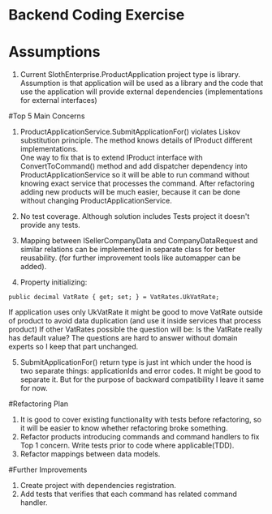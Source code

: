 # Backend Coding Exercise 
# Assumptions
1. Current SlothEnterprise.ProductApplication project type is library. 
Assumption is that application will be used as a library 
and the code that use the application will provide external dependencies
(implementations for external interfaces)

#Top 5 Main Concerns

1. ProductApplicationService.SubmitApplicationFor() violates Liskov substitution principle.
The method knows details of IProduct different implementations.  
One way to fix that is to extend IProduct interface with ConvertToCommand() method
and add dispatcher dependency into ProductApplicationService 
so it will be able to run command without knowing exact service that processes the command.
After refactoring adding new products will be much easier, because it can be done without 
changing ProductApplicationService.

2. No test coverage.
Although solution includes Tests project it doesn't provide any tests.

3. Mapping between ISellerCompanyData and CompanyDataRequest and similar relations
can be implemented in separate class for better reusability. (for further improvement
tools like automapper can be added).

4. Property initializing:
```
public decimal VatRate { get; set; } = VatRates.UkVatRate;
```
If application uses only UkVatRate it might be good to move VatRate outside of product to avoid data duplication 
(and use it inside services that process product)
If other VatRates possible the question will be: Is the VatRate really has default value?
The questions are hard to answer without domain experts so I keep that part unchanged.

5. SubmitApplicationFor() return type is just int which under the hood is two separate things:
applicationIds and error codes. It might be good to separate it. But for the purpose of backward compatibility
I leave it same for now.

#Refactoring Plan
1. It is good to cover existing functionality with tests before refactoring, so it will be easier to know
whether refactoring broke something.
2. Refactor products introducing commands and command handlers to fix Top 1 concern.
Write tests prior to code where applicable(TDD).
3. Refactor mappings between data models.

#Further Improvements
1. Create project with dependencies registration.
2. Add tests that verifies that each command has related command handler.
